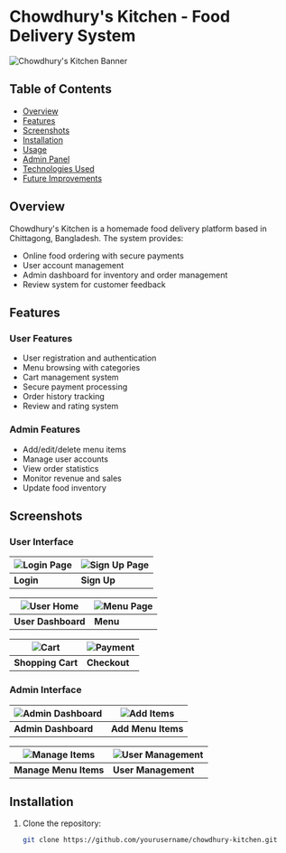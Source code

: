 

# Chowdhury's Kitchen - Food Delivery System

![Chowdhury's Kitchen Banner](https://via.placeholder.com/800x200?text=Chowdhury's+Kitchen+Banner)

## Table of Contents
- [Overview](#overview)
- [Features](#features)
- [Screenshots](#screenshots)
- [Installation](#installation)
- [Usage](#usage)
- [Admin Panel](#admin-panel)
- [Technologies Used](#technologies-used)
- [Future Improvements](#future-improvements)

## Overview
Chowdhury's Kitchen is a homemade food delivery platform based in Chittagong, Bangladesh. The system provides:
- Online food ordering with secure payments
- User account management
- Admin dashboard for inventory and order management
- Review system for customer feedback

## Features

### User Features
- User registration and authentication
- Menu browsing with categories
- Cart management system
- Secure payment processing
- Order history tracking
- Review and rating system

### Admin Features
- Add/edit/delete menu items
- Manage user accounts
- View order statistics
- Monitor revenue and sales
- Update food inventory

## Screenshots

### User Interface
| ![Login Page](logo.png) | ![Sign Up Page](signUp.PNG) |
|--------------------------|----------------------------|
| **Login**                | **Sign Up**                |

| ![User Home](userHome.PNG) | ![Menu Page](Menu1.jpg) |
|---------------------------|-------------------------|
| **User Dashboard**        | **Menu**               |

| ![Cart](MyCart.PNG) | ![Payment](Payment.PNG) |
|---------------------|------------------------|
| **Shopping Cart**   | **Checkout**          |

### Admin Interface
| ![Admin Dashboard](adminHome.PNG) | ![Add Items](AddItems.PNG) |
|-----------------------------------|---------------------------|
| **Admin Dashboard**               | **Add Menu Items**        |

| ![Manage Items](manageItems.PNG) | ![User Management](AllUsers.PNG) |
|----------------------------------|---------------------------------|
| **Manage Menu Items**            | **User Management**            |

## Installation
1. Clone the repository:
   ```bash
   git clone https://github.com/yourusername/chowdhury-kitchen.git